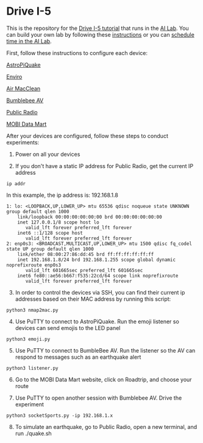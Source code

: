 # Drive I-5

This is the repository for the [Drive I-5 tutorial](http://i18nelson.com/Tutorial-DriveI5/EVehicles.htm) that runs in the [AI Lab](https://github.com/NelsonPython/AI_Lab).  You can build your own lab by following these [instructions](https://github.com/NelsonPython/AI_Lab) or you can <a href="http://www.i18nelson.com/contactMe.php">schedule time in the AI Lab</a>.  

First, follow these instructions to configure each device:</h2>

[AstroPiQuake](AstroPiQuake/README.md)

[Enviro](Enviro/README.md)

[Air MacClean](AirMacClean/README.md)

[Bumblebee AV](BumblebeeAV/README.md)

[Public Radio](PublicRadio/README.md)

[MOBI Data Mart](DataMart/README.md)

After your devices are configured, follow these steps to conduct experiments:

1. Power on all your devices

2. If you don't have a static IP address for Public Radio, get the current IP address

```
ip addr
```

In this example, the ip address is:  192.168.1.8

```
1: lo: <LOOPBACK,UP,LOWER_UP> mtu 65536 qdisc noqueue state UNKNOWN group default qlen 1000
    link/loopback 00:00:00:00:00:00 brd 00:00:00:00:00:00
    inet 127.0.0.1/8 scope host lo
       valid_lft forever preferred_lft forever
    inet6 ::1/128 scope host 
       valid_lft forever preferred_lft forever
2: enp0s3: <BROADCAST,MULTICAST,UP,LOWER_UP> mtu 1500 qdisc fq_codel state UP group default qlen 1000
    link/ether 08:00:27:86:dd:45 brd ff:ff:ff:ff:ff:ff
    inet 192.168.1.8/24 brd 192.168.1.255 scope global dynamic noprefixroute enp0s3
       valid_lft 601665sec preferred_lft 601665sec
    inet6 fe80::ae56:b667:f535:22cd/64 scope link noprefixroute 
       valid_lft forever preferred_lft forever
```

3. In order to control the devices via SSH, you can find their current ip addresses based on their MAC address by running this script:

```
python3 nmap2mac.py
```

4. Use PuTTY to connect to AstroPiQuake.  Run the emoji listener so devices can send emojis to the LED panel

```
python3 emoji.py
```

5. Use PuTTY to connect to BumbleBee AV.  Run the listener so the AV can respond to messages such as an earthquake alert

```
python3 listener.py
```

6. Go to the MOBI Data Mart website, click on Roadtrip, and choose your route


7. Use PuTTY to open another session with Bumblebee AV.  Drive the experiment

```
python3 socketSports.py -ip 192.168.1.x
```

8. To simulate an earthquake, go to Public Radio, open a new terminal, and run ./quake.sh

